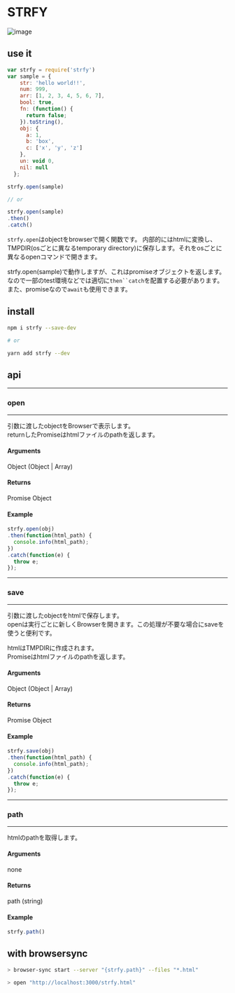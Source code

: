 # STRFY

![image](https://user-images.githubusercontent.com/9634573/46605903-107b7900-cb36-11e8-95fc-e232b2862cdd.png)

## use it

```js
var strfy = require('strfy')
var sample = {
    str: 'hello world!!',
    num: 999,
    arr: [1, 2, 3, 4, 5, 6, 7],
    bool: true,
    fn: (function() {
      return false;
    }).toString(),
    obj: {
      a: 1,
      b: 'box',
      c: ['x', 'y', 'z']
    },
    un: void 0,
    nil: null
  };

strfy.open(sample)

// or

strfy.open(sample)
.then()
.catch()
```

`strfy.open`はobjectをbrowserで開く関数です。
内部的にはhtmlに変換し、TMPDIR(osごとに異なるtemporary directory)に保存します。それをosごとに異なるopenコマンドで開きます。

strfy.open(sample)で動作しますが、これはpromiseオブジェクトを返します。なので一部のtest環境などでは適切に`then``catch`を配置する必要があります。  
また、promiseなので`await`も使用できます。


## install

```sh
npm i strfy --save-dev

# or

yarn add strfy --dev
```

## api

---
### open
---

引数に渡したobjectをBrowserで表示します。  
returnしたPromiseはhtmlファイルのpathを返します。
#### Arguments
Object (Object | Array)

#### Returns
Promise Object

#### Example

```js
strfy.open(obj)
.then(function(html_path) {
  console.info(html_path);
})
.catch(function(e) {
  throw e;
});
```
---
### save
---

引数に渡したobjectをhtmlで保存します。  
openは実行ごとに新しくBrowserを開きます。この処理が不要な場合にsaveを使うと便利です。


htmlはTMPDIRに作成されます。  
Promiseはhtmlファイルのpathを返します。
#### Arguments
Object (Object | Array)

#### Returns
Promise Object

#### Example

```js
strfy.save(obj)
.then(function(html_path) {
  console.info(html_path);
})
.catch(function(e) {
  throw e;
});
```
---
### path
---

htmlのpathを取得します。
#### Arguments
none

#### Returns
path (string)

#### Example

```js
strfy.path()
```

## with browsersync

```sh
> browser-sync start --server "{strfy.path}" --files "*.html"

> open "http://localhost:3000/strfy.html"
```